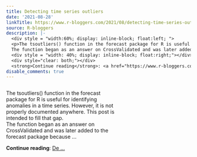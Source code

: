 ```yaml
---
title: Detecting time series outliers
date: '2021-08-28'
linkTitle: https://www.r-bloggers.com/2021/08/detecting-time-series-outliers/
source: R-bloggers
description: |-
  <div style = "width:60%; display: inline-block; float:left; ">
  <p>The tsoutliers() function in the forecast package for R is useful for identifying anomalies in a time series. However, it is not properly documented anywhere. This post is intended to fill that gap.<br />
  The function began as an answer on CrossValidated and was later added to the forecast package because ...</p></div>
  <div style = "width: 40%; display: inline-block; float:right;"></div>
  <div style="clear: both;"></div>
  <strong>Continue reading</strong>: <a href="https://www.r-bloggers.com/2021/08/detecting-time-series-outliers/">De ...
disable_comments: true
---
```

<div style = "width:60%; display: inline-block; float:left; ">
<p>The tsoutliers() function in the forecast package for R is useful for identifying anomalies in a time series. However, it is not properly documented anywhere. This post is intended to fill that gap.<br />
The function began as an answer on CrossValidated and was later added to the forecast package because ...</p></div>
<div style = "width: 40%; display: inline-block; float:right;"></div>
<div style="clear: both;"></div>
<strong>Continue reading</strong>: <a href="https://www.r-bloggers.com/2021/08/detecting-time-series-outliers/">De ...